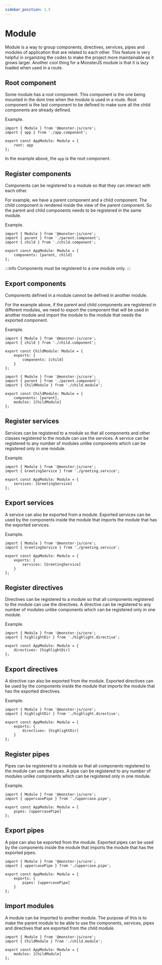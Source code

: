 ```yaml
---
sidebar_position: 1.5
---
```


# Module

Module is a way to group components, directives, services, pipes and modules of application that are related to each other.
This feature is very helpful in organizing the codes to make the project more maintainable as it grows larger.
Another cool thing for a MonsterJS module is that it is lazy loaded when used in a route.

## Root component

Some module has a root component.
This component is the one being mounted in the dom tree when the module is used in a route.
Root component is the last component to be defined to make sure all the child components are already defined.

Example.

```tsx
import { Module } from '@monster-js/core';
import { app } from './app.component';

export const AppModule: Module = {
    root: app
};
```

In the example above, the `app` is the root component.

## Register components

Components can be registered to a module so that they can interact with each other.

For example, we have a parent component and a child component.
The child component is rendered inside the view of the parent component.
So the parent and child components needs to be registered in the same module.

Example.

```tsx
import { Module } from '@monster-js/core';
import { parent } from './parent.component';
import { child } from './child.component';

export const AppModule: Module = {
    components: [parent, child]
};
```

:::info
Components must be registered to a one module only.
:::

## Export components

Components defined in a module cannot be defined in another module.

For the example above, if the parent and child components are registered in different modules, we need to export the component that will be used in another module and import the module to the module that needs the exported component.

Example.

```tsx title="Child module"
import { Module } from '@monster-js/core';
import { child } from './child.component';

export const ChildModule: Module = {
    exports: {
        components: [child]
    }
};
```

```tsx title="Parent module"
import { Module } from '@monster-js/core';
import { parent } from './parent.component';
import { ChildModule } from './child.module';

export const ChildModule: Module = {
    components: [parent],
    modules: [ChildModule]
};
```

## Register services

Services can be registered to a module so that all components and other classes registered to the module can use the services.
A service can be registered to any number of modules unlike components which can be registered only in one module.

Example.

```tsx
import { Module } from '@monster-js/core';
import { GreetingService } from './greeting.service';

export const AppModule: Module = {
    services: [GreetingService]
};
```

## Export services

A service can also be exported from a module.
Exported services can be used by the components inside the module that imports the module that has the exported services.

Example.

```tsx
import { Module } from '@monster-js/core';
import { GreetingService } from './greeting.service';

export const AppModule: Module = {
    exports: {
        services: [GreetingService]
    }
};
```

## Register directives

Directives can be registered to a module so that all components registered to the module can use the directives.
A directive can be registered to any number of modules unlike components which can be registered only in one module.

Example.

```tsx
import { Module } from '@monster-js/core';
import { highlightDir } from './highlight.directive';

export const AppModule: Module = {
    directives: [highlightDir]
};
```

## Export directives

A directive can also be exported from the module.
Exported directives can be used by the components inside the module that imports the module that has the exported directives.

Example.

```tsx
import { Module } from '@monster-js/core';
import { highlightDir } from './highlight.directive';

export const AppModule: Module = {
    exports: {
        directives: [highlightDir]
    }
};
```

## Register pipes

Pipes can be registered to a module so that all components registered to the module can use the pipes.
A pipe can be registered to any number of modules unlike components which can be registered only in one module.

Example.

```tsx
import { Module } from '@monster-js/core';
import { uppercasePipe } from './uppercase.pipe';

export const AppModule: Module = {
    pipes: [uppercasePipe]
};
```

## Export pipes

A pipe can also be exported from the module.
Exported pipes can be used by the components inside the module that imports the module that has the exported pipes.

```tsx
import { Module } from '@monster-js/core';
import { uppercasePipe } from './uppercase.pipe';

export const AppModule: Module = {
    exports: {
        pipes: [uppercasePipe]
    }
};
```

## Import modules

A module can be imported to another module.
The purpose of this is to make the parent module to be able to use the components, services, pipes and directives that are exported from the child module.

```tsx
import { Module } from '@monster-js/core';
import { ChildModule } from './child.module';

export const AppModule: Module = {
    modules: [ChildModule]
};
```
